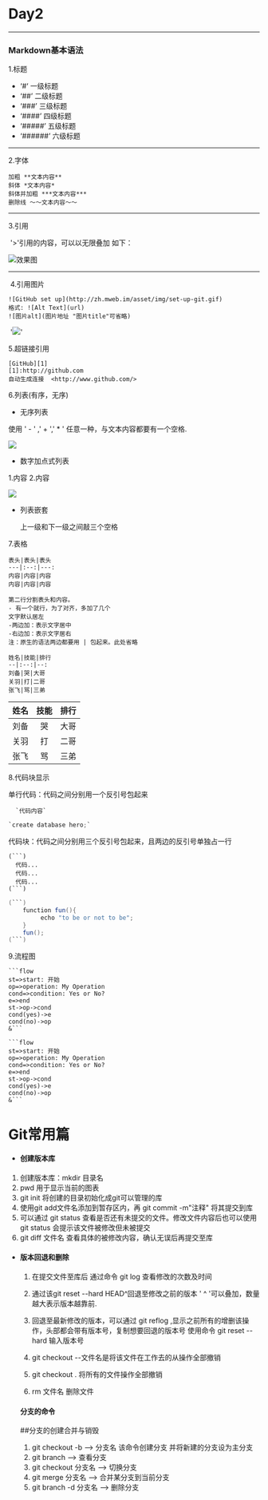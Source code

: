 # Day2

------

### Markdown基本语法

1.标题     	

- ‘#‘  一级标题
- ‘##’  二级标题
- ‘###’ 三级标题
- ‘####’ 四级标题
- ‘#####’ 五级标题
- ‘######’ 六级标题

------

2.字体

```
加粗 **文本内容**
斜体 *文本内容*
斜体并加粗 ***文本内容***
删除线 ～～文本内容～～
```

------

3.引用

​	'>'引用的内容，可以以无限叠加 如下：

![效果图](https://upload-images.jianshu.io/upload_images/1293430-aa265ce53d458695.jpg?imageMogr2/auto-orient/strip%7CimageView2/2/w/393/format/webp)

------

​	4.引用图片

```
![GitHub set up](http://zh.mweb.im/asset/img/set-up-git.gif)
格式: ![Alt Text](url)
![图片alt](图片地址 "图片title"可省略)
```

​	'![](https://upload-images.jianshu.io/upload_images/1293430-4362308e14d20dbb.gif?imageMogr2/auto-orient/strip%7CimageView2/2/w/310/format/webp)'

5.超链接引用

```
[GitHub][1]
[1]:http://github.com
自动生成连接  <http://www.github.com/>
```

6.列表(有序，无序)

-  无序列表

  使用 ' - ' ,' + ',' * '  任意一种，与文本内容都要有一个空格.

  ![](https://upload-images.jianshu.io/upload_images/1293430-a214fe776adff15b.jpg?imageMogr2/auto-orient/strip%7CimageView2/2/w/399/format/webp)

-  数字加点式列表

  1.内容 2.内容 

  ![](https://upload-images.jianshu.io/upload_images/1293430-d66a2e0b2e504ec5.jpg?imageMogr2/auto-orient/strip%7CimageView2/2/w/475/format/webp)

- 列表嵌套

  上一级和下一级之间敲三个空格

7.表格

```
表头|表头|表头
---|:--:|---:
内容|内容|内容
内容|内容|内容

第二行分割表头和内容。
- 有一个就行，为了对齐，多加了几个
文字默认居左
-两边加：表示文字居中
-右边加：表示文字居右
注：原生的语法两边都要用 | 包起来。此处省略
```

```
姓名|技能|排行
--|:--:|--:
刘备|哭|大哥
关羽|打|二哥
张飞|骂|三弟
```

| 姓名 | 技能 | 排行 |
| ---- | :--: | ---: |
| 刘备 |  哭  | 大哥 |
| 关羽 |  打  | 二哥 |
| 张飞 |  骂  | 三弟 |

8.代码块显示

单行代码：代码之间分别用一个反引号包起来

```
  `代码内容`
```

```java
`create database hero;`
```

代码块：代码之间分别用三个反引号包起来，且两边的反引号单独占一行

```
(```)
  代码...
  代码...
  代码...
(```)
```

```java
(```)
    function fun(){
         echo "to be or not to be";
    }
    fun();
(```)
```

9.流程图

```
​```flow
st=>start: 开始
op=>operation: My Operation
cond=>condition: Yes or No?
e=>end
st->op->cond
cond(yes)->e
cond(no)->op
&```
```

~~~flow
```flow
st=>start: 开始
op=>operation: My Operation
cond=>condition: Yes or No?
e=>end
st->op->cond
cond(yes)->e
cond(no)->op
&```
~~~



# Git常用篇

- ####  创建版本库

1. 创建版本库：mkdir 目录名
2. pwd 用于显示当前的图表
3. git init 将创建的目录初始化成git可以管理的库
4. 使用git add文件名添加到暂存区内，再 git commit -m"注释" 将其提交到库
5. 可以通过 git status 查看是否还有未提交的文件。修改文件内容后也可以使用 git status 会提示该文件被修改但未被提交
6. git diff 文件名  查看具体的被修改内容，确认无误后再提交至库

- #### 版本回退和删除

  1. 在提交文件至库后 通过命令 git log 查看修改的次数及时间

  2. 通过该git reset --hard HEAD^回退至修改之前的版本 ' ^ '可以叠加，数量越大表示版本越靠前.

  3. 回退至最新修改的版本，可以通过 git reflog ,显示之前所有的增删该操作，头部都会带有版本号，复制想要回退的版本号 使用命令 git reset --hard 输入版本号

  4. git checkout --文件名是将该文件在工作去的从操作全部撤销

  5. git checkout . 将所有的文件操作全部撤销

  6. rm 文件名 删除文件

     

  #### 分支的命令

  ##分支的创建合并与销毁

  1. git checkout -b  --> 分支名 该命令创建分支 并将新建的分支设为主分支
  2. git branch --> 查看分支
  3. git checkout 分支名  --> 切换分支
  4. git merge 分支名  --> 合并某分支到当前分支
  5. git branch -d 分支名   --> 删除分支

  

  

